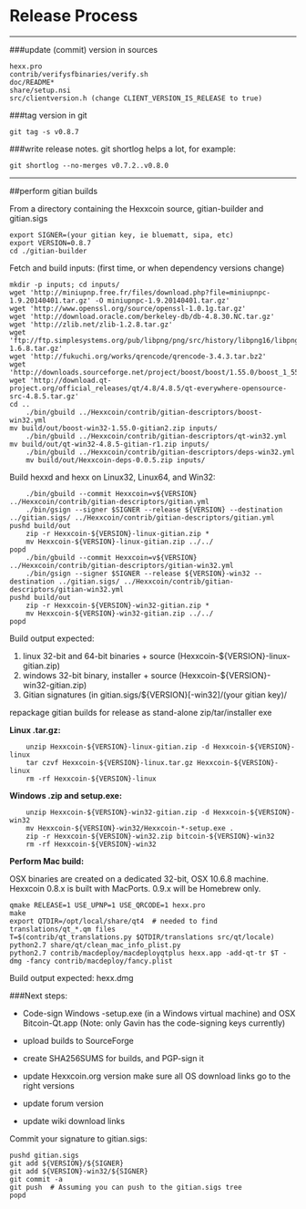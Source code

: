 Release Process
====================

* * *

###update (commit) version in sources


	hexx.pro
	contrib/verifysfbinaries/verify.sh
	doc/README*
	share/setup.nsi
	src/clientversion.h (change CLIENT_VERSION_IS_RELEASE to true)

###tag version in git

	git tag -s v0.8.7

###write release notes. git shortlog helps a lot, for example:

	git shortlog --no-merges v0.7.2..v0.8.0

* * *

##perform gitian builds

 From a directory containing the Hexxcoin source, gitian-builder and gitian.sigs
  
	export SIGNER=(your gitian key, ie bluematt, sipa, etc)
	export VERSION=0.8.7
	cd ./gitian-builder

 Fetch and build inputs: (first time, or when dependency versions change)

	mkdir -p inputs; cd inputs/
	wget 'http://miniupnp.free.fr/files/download.php?file=miniupnpc-1.9.20140401.tar.gz' -O miniupnpc-1.9.20140401.tar.gz'
	wget 'http://www.openssl.org/source/openssl-1.0.1g.tar.gz'
	wget 'http://download.oracle.com/berkeley-db/db-4.8.30.NC.tar.gz'
	wget 'http://zlib.net/zlib-1.2.8.tar.gz'
	wget 'ftp://ftp.simplesystems.org/pub/libpng/png/src/history/libpng16/libpng-1.6.8.tar.gz'
	wget 'http://fukuchi.org/works/qrencode/qrencode-3.4.3.tar.bz2'
	wget 'http://downloads.sourceforge.net/project/boost/boost/1.55.0/boost_1_55_0.tar.bz2'
	wget 'http://download.qt-project.org/official_releases/qt/4.8/4.8.5/qt-everywhere-opensource-src-4.8.5.tar.gz'
	cd ..
        ./bin/gbuild ../Hexxcoin/contrib/gitian-descriptors/boost-win32.yml
	mv build/out/boost-win32-1.55.0-gitian2.zip inputs/
        ./bin/gbuild ../Hexxcoin/contrib/gitian-descriptors/qt-win32.yml
	mv build/out/qt-win32-4.8.5-gitian-r1.zip inputs/
        ./bin/gbuild ../Hexxcoin/contrib/gitian-descriptors/deps-win32.yml
        mv build/out/Hexxcoin-deps-0.0.5.zip inputs/

 Build hexxd and hexx on Linux32, Linux64, and Win32:
  
        ./bin/gbuild --commit Hexxcoin=v${VERSION} ../Hexxcoin/contrib/gitian-descriptors/gitian.yml
        ./bin/gsign --signer $SIGNER --release ${VERSION} --destination ../gitian.sigs/ ../Hexxcoin/contrib/gitian-descriptors/gitian.yml
	pushd build/out
        zip -r Hexxcoin-${VERSION}-linux-gitian.zip *
        mv Hexxcoin-${VERSION}-linux-gitian.zip ../../
	popd
        ./bin/gbuild --commit Hexxcoin=v${VERSION} ../Hexxcoin/contrib/gitian-descriptors/gitian-win32.yml
        ./bin/gsign --signer $SIGNER --release ${VERSION}-win32 --destination ../gitian.sigs/ ../Hexxcoin/contrib/gitian-descriptors/gitian-win32.yml
	pushd build/out
        zip -r Hexxcoin-${VERSION}-win32-gitian.zip *
        mv Hexxcoin-${VERSION}-win32-gitian.zip ../../
	popd

  Build output expected:

  1. linux 32-bit and 64-bit binaries + source (Hexxcoin-${VERSION}-linux-gitian.zip)
  2. windows 32-bit binary, installer + source (Hexxcoin-${VERSION}-win32-gitian.zip)
  3. Gitian signatures (in gitian.sigs/${VERSION}[-win32]/(your gitian key)/

repackage gitian builds for release as stand-alone zip/tar/installer exe

**Linux .tar.gz:**

        unzip Hexxcoin-${VERSION}-linux-gitian.zip -d Hexxcoin-${VERSION}-linux
        tar czvf Hexxcoin-${VERSION}-linux.tar.gz Hexxcoin-${VERSION}-linux
        rm -rf Hexxcoin-${VERSION}-linux

**Windows .zip and setup.exe:**

        unzip Hexxcoin-${VERSION}-win32-gitian.zip -d Hexxcoin-${VERSION}-win32
        mv Hexxcoin-${VERSION}-win32/Hexxcoin-*-setup.exe .
        zip -r Hexxcoin-${VERSION}-win32.zip bitcoin-${VERSION}-win32
        rm -rf Hexxcoin-${VERSION}-win32

**Perform Mac build:**

  OSX binaries are created on a dedicated 32-bit, OSX 10.6.8 machine.
  Hexxcoin 0.8.x is built with MacPorts.  0.9.x will be Homebrew only.

	qmake RELEASE=1 USE_UPNP=1 USE_QRCODE=1 hexx.pro
	make
	export QTDIR=/opt/local/share/qt4  # needed to find translations/qt_*.qm files
	T=$(contrib/qt_translations.py $QTDIR/translations src/qt/locale)
	python2.7 share/qt/clean_mac_info_plist.py
	python2.7 contrib/macdeploy/macdeployqtplus hexx.app -add-qt-tr $T -dmg -fancy contrib/macdeploy/fancy.plist

 Build output expected: hexx.dmg

###Next steps:

* Code-sign Windows -setup.exe (in a Windows virtual machine) and
  OSX Bitcoin-Qt.app (Note: only Gavin has the code-signing keys currently)

* upload builds to SourceForge

* create SHA256SUMS for builds, and PGP-sign it

* update Hexxcoin.org version
  make sure all OS download links go to the right versions

* update forum version

* update wiki download links



Commit your signature to gitian.sigs:

	pushd gitian.sigs
	git add ${VERSION}/${SIGNER}
	git add ${VERSION}-win32/${SIGNER}
	git commit -a
	git push  # Assuming you can push to the gitian.sigs tree
	popd

